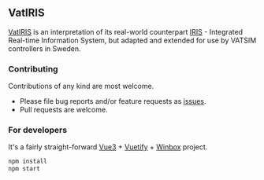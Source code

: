 ## VatIRIS

[VatIRIS](https://vatiris.se/) is an interpretation of its real-world counterpart [IRIS](https://www.awos.se/sv-se/products/iris.aspx) - 
Integrated Real-time Information System, but adapted and extended for use by VATSIM controllers in Sweden.

### Contributing

Contributions of any kind are most welcome.

- Please file bug reports and/or feature requests as [issues](https://github.com/minsulander/vatiris/issues).
- Pull requests are welcome.

### For developers

It's a fairly straight-forward [Vue3](https://vuejs.org) + [Vuetify](https://vuetifyjs.com) + [Winbox](https://nextapps-de.github.io/winbox/) project.

```sh
npm install
npm start
```
